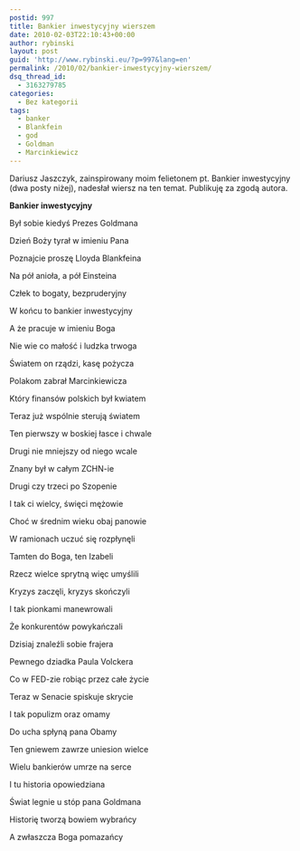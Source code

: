 ```yaml
---
postid: 997
title: Bankier inwestycyjny wierszem
date: 2010-02-03T22:10:43+00:00
author: rybinski
layout: post
guid: 'http://www.rybinski.eu/?p=997&lang=en'
permalink: /2010/02/bankier-inwestycyjny-wierszem/
dsq_thread_id:
  - 3163279785
categories:
  - Bez kategorii
tags:
  - banker
  - Blankfein
  - god
  - Goldman
  - Marcinkiewicz
---
```

Dariusz Jaszczyk, zainspirowany moim felietonem pt. Bankier inwestycyjny (dwa posty niżej), nadesłał wiersz na ten temat. Publikuję za zgodą autora.

**Bankier inwestycyjny**

Był sobie kiedyś Prezes Goldmana
  
Dzień Boży tyrał w imieniu Pana
  
Poznajcie proszę Lloyda Blankfeina
  
Na pół anioła, a pół Einsteina

Człek to bogaty, bezpruderyjny
  
W końcu to bankier inwestycyjny
  
A że pracuje w imieniu Boga
  
Nie wie co małość i ludzka trwoga

Światem on rządzi, kasę pożycza
  
Polakom zabrał Marcinkiewicza
  
Który finansów polskich był kwiatem
  
Teraz już wspólnie sterują światem

<!--more-->Ten pierwszy w boskiej łasce i chwale


  
Drugi nie mniejszy od niego wcale
  
Znany był w całym ZCHN-ie
  
Drugi czy trzeci po Szopenie

I tak ci wielcy, święci mężowie
  
Choć w średnim wieku obaj panowie
  
W ramionach uczuć się rozpłynęli
  
Tamten do Boga, ten Izabeli

Rzecz wielce sprytną więc umyślili
  
Kryzys zaczęli, kryzys skończyli
  
I tak pionkami manewrowali
  
Że konkurentów powykańczali

Dzisiaj znaleźli sobie frajera
  
Pewnego dziadka Paula Volckera
  
Co w FED-zie robiąc przez całe życie
  
Teraz w Senacie spiskuje skrycie

I tak populizm oraz omamy
  
Do ucha spłyną pana Obamy
  
Ten gniewem zawrze uniesion wielce
  
Wielu bankierów umrze na serce

I tu historia opowiedziana
  
Świat legnie u stóp pana Goldmana
  
Historię tworzą bowiem wybrańcy
  
A zwłaszcza Boga pomazańcy
